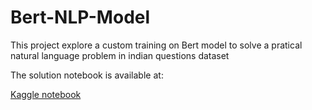 # Bert-NLP-Model
This project explore a custom training on Bert model to solve a pratical natural language problem in indian questions dataset 

The solution notebook is available at:

[Kaggle notebook](https://www.kaggle.com/code/lucasnastariziza/bert-model-questions-nlp)
